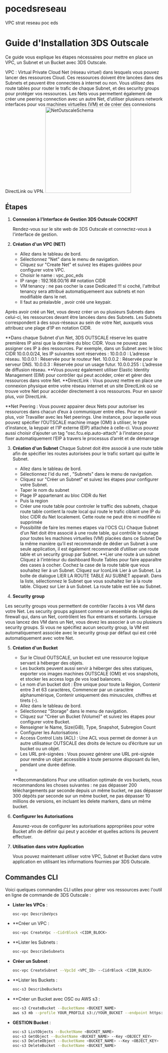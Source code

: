 # pocedsreseau
VPC strat reseau poc eds 
# Guide d'Installation 3DS Outscale

Ce guide vous explique les étapes nécessaires pour mettre en place un VPC, un Subnet et un Bucket avec 3DS Outscale.

VPC : Virtual Private Cloud Net (réseau virtuel) dans lesquels vous pouvez lancer des ressources Cloud. Ces ressources doivent être lancées dans des Subnets et peuvent être connectées à internet ou non.
Vous utilisez des route tables pour router le trafic de chaque Subnet, et des security groups pour protéger vos ressources. Les Nets vous permettent également de créer une peering connection avec un autre Net, d’utiliser plusieurs network interfaces pour vos machines virtuelles (VM) et de créer des connexions DirectLink ou VPN.
<img width="273" alt="NetOutscaleSchema" src="https://github.com/Deniscnt/pocedsreseau/assets/147147654/c9ed01cd-9b50-4bf5-b2dc-bb5aa0a7b9d7">

## Étapes

1. **Connexion à l'Interface de Gestion 3DS Outscale COCKPIT**

   Rendez-vous sur le site web de 3DS Outscale et connectez-vous à l'interface de gestion.

2. **Création d'un VPC (NET)**
    
   - Allez dans le tableau de bord.
   - Sélectionnez "Net" dans le menu de navigation.
   - Cliquez sur "Create Net" et suivez les étapes guidées pour configurer votre VPC.
   - Choisir le name : vpc_poc_eds
   - IP range : 192.168.00/16 ## notation CIDR
   - VM tenancy : ne pas cocher la case Dedicated !!! si coché, l'attribut tenancy sera attribué automatiquemeent aux subnets et non modifiable dans le net.
   - Il faut au préalavble , avoir créé une keypair.
     
Après avoir créé un Net, vous devez créer un ou plusieurs Subnets dans celui-ci, les ressources devant être lancées dans des Subnets. Les Subnets correspondent à des sous-réseaux au sein de votre Net, auxquels vous attribuez une plage d’IP en notation CIDR.

**Dans chaque Subnet d’un Net, 3DS OUTSCALE réserve les quatre premières IP ainsi que la dernière du bloc CIDR. Vous ne pouvez pas assigner ces IP à des ressources. Par exemple, dans un Subnet avec le bloc CIDR 10.0.0.0/24, les IP suivantes sont réservées :
10.0.0.0 : L’adresse réseau.
10.0.0.1 : Réservée pour le routeur Net.
10.0.0.2 : Réservée pour le serveur DNS.
10.0.0.3 : Réservée pour un usage futur.
10.0.0.255 : L’adresse de diffusion réseau.
**Vous pouvez également utiliser Elastic Identity Management (EIM) pour contrôler qui peut accéder, créer et gérer des ressources dans votre Net.
**DirectLink : Vous pouvez mettre en place une connexion physique entre votre réseau internet et un site DirectLink où se trouve votre Net pour accéder directement à vos ressources. Pour en savoir plus, voir DirectLink.

**Net Peering : Vous pouvez appairer deux Nets pour autoriser les ressources dans chacun d’eux à communiquer entre elles. Pour en savoir plus, voir Travailler avec les Net peerings.
Une instance, pour laquelle vous pouvez spécifier l’OUTSCALE machine image (OMI) à utiliser, le type d’instance, la keypair et l’IP externe (EIP) attachée à celle-ci. Vous pouvez aussi choisir d’ajouter un tag "osc.fcu.eip.auto-attach" à l’instance pour fixer automatiquement l’EIP à travers le processus d’arrêt et de démarrage

3. **Création d'un Subnet**
Chaque Subnet doit être associé à une route table afin de spécifier les routes autorisées pour le trafic sortant qui quitte le Subnet.
   - Allez dans le tableau de bord.
   - Sélectionnez l'id du net , "Subnets" dans le menu de navigation.
   - Cliquez sur "Créer un Subnet" et suivez les étapes pour configurer votre Subnet.
   - Taper le nom du subnet
   - Plage IP appartenant au bloc CIDR du Net
   - Puis la region
   - Créer une route table pour controler le traffic des subnets, chaque route table contient la route local qui route le trafic ciblant une IP du bloc CIDR du Net localement. Cette route ne peut être ni modifiée ni supprimée
   - Possibilité de faire les memes etapes via l'OCS CLI 
  Chaque Subnet d’un Net doit être associé à une route table, qui contrôle le routage pour toutes les machines virtuelles (VM) placées dans ce Subnet
  De la même manière qu’il est recommandé de dédier un Subnet à une seule application, il est également recommandé d’utiliser une route table et un security group par     Subnet.
**Lier une route à un subnet
  Cliquez à l’intérieur du dashboard Route Tables pour faire apparaître des cases à cocher.
  Cochez la case de la route table que vous souhaitez lier à un Subnet.
  Cliquez sur IconLink Lier à un Subnet.
  La boîte de dialogue LIER LA ROUTE TABLE AU SUBNET apparaît.
  Dans la liste, sélectionnez le Subnet que vous souhaitez lier à la route table.
  Cliquez sur Lier à un Subnet.
  La route table est liée au Subnet.

4. **Security group**

Les security groups vous permettent de contrôler l’accès à vos VM dans votre Net. Les security groups agissent comme un ensemble de règles de firewall qui, dans un Net, contrôlent les flux entrants et sortants. Lorsque vous lancez des VM dans un Net, vous devez les associer à un ou plusieurs security groups. Si vous ne spécifiez aucun security group, la VM est automatiquement associée avec le security group par défaut qui est créé automatiquement avec votre Net.

5. **Création d'un Bucket**

   - Sur le Cloud OUTSCALE, un bucket est une ressource logique servant à héberger des objets.
   - Les buckets peuvent aussi servir à héberger des sites statiques, exporter vos images machines OUTSCALE (OMI) et vos snapshots, et stocker les access logs de vos load balancers.
   - Le nom d’un bucket doit : Être unique pour toute la Région, Contenir entre 3 et 63 caractères, Commencer par un caractère alphanumérique, Contenir uniquement des minuscules, chiffres et tirets (-).
   - Allez dans le tableau de bord.
   - Sélectionnez "Storage" dans le menu de navigation.
   - Cliquez sur "Créer un Bucket (Volume)" et suivez les étapes pour configurer votre Bucket.
   - Renseigner le Name, Size(GiB), Type, Snapshot, Subregion Count
   - Configurer les Autorisations :
   - Access Control Lists (ACL) : Une ACL vous permet de donner à un autre utilisateur OUTSCALE des droits de lecture ou d’écriture sur un bucket ou un objet.
   - Les URL pré-signées : Vous pouvez générer une URL pré-signée pour rendre un objet accessible à toute personne disposant du lien, pendant une durée définie.
   - 

   **Recommandations
   Pour une utilisation optimale de vos buckets, nous recommandons les choses suivantes :
   ne pas dépasser 200 téléchargements par seconde depuis un même bucket,
   ne pas dépasser 300 dépôts par seconde sur un même bucket,
   ne pas dépasser 10 millions de versions, en incluant les delete markers, dans un même bucket.

6. **Configurer les Autorisations**

   Assurez-vous de configurer les autorisations appropriées pour votre Bucket afin de définir qui peut y accéder et quelles actions ils peuvent effectuer.
   

7. **Utilisation dans votre Application**

   Vous pouvez maintenant utiliser votre VPC, Subnet et Bucket dans votre application en utilisant les informations fournies par 3DS Outscale.

## Commandes CLI

Voici quelques commandes CLI utiles pour gérer vos ressources avec l'outil en ligne de commande de 3DS Outscale :

- **Lister les VPCs** :
  ```bash
  osc-vpc DescribeVpcs

- **Créer un VPC :
  ```bash
  osc-vpc CreateVpc --CidrBlock <CIDR_BLOCK>
  
- **Lister les Subnets :
  ```bash
  osc-vpc DescribeSubnets

- **Créer un Subnet** :
  ```bash
  osc-vpc CreateSubnet --VpcId <VPC_ID> --CidrBlock <CIDR_BLOCK>

- **Lister les Buckets :
  ```bash
  osc-s3 DescribeBuckets
  
- **Créer un Bucket avec OSC ou AWS s3 :
  ```bash
  osc-s3 CreateBucket --BucketName <BUCKET_NAME>
  aws s3 mb --profile YOUR_PROFILE s3://YOUR_BUCKET --endpoint https://oos.eu-west-2.outscale.com
- **GESTION Bucket** :
  ```bash
  osc-s3 ListObjects --BucketName <BUCKET_NAME>
  osc-s3 GetObject --BucketName <BUCKET_NAME> --Key <OBJECT_KEY>
  osc-s3 DeleteObject --BucketName <BUCKET_NAME> --Key <OBJECT_KEY>
  osc-s3 DeleteBucket --BucketName <BUCKET_NAME>

